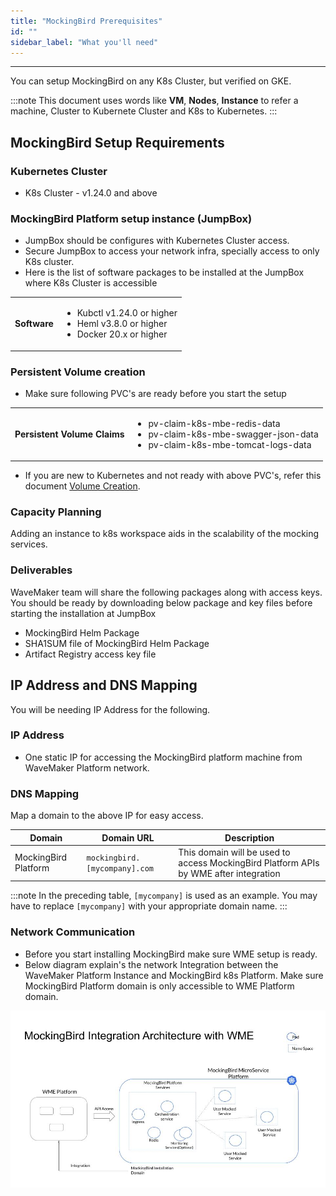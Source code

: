 ```yaml
---
title: "MockingBird Prerequisites"
id: ""
sidebar_label: "What you'll need"
---
```

---

You can setup MockingBird on any K8s Cluster, but verified on GKE.

:::note
This document uses words like **VM**, **Nodes**, **Instance** to refer a machine, Cluster to Kubernete Cluster and K8s to Kubernetes.
:::

## MockingBird Setup Requirements

### Kubernetes Cluster
- K8s Cluster - v1.24.0 and above

### MockingBird Platform setup instance (JumpBox)

- JumpBox should be configures with Kubernetes Cluster access.
- Secure JumpBox to access your network infra, specially access to only K8s cluster.
- Here is the list of software packages to be installed at the JumpBox where K8s Cluster is accessible

<table>
<tbody>
	<tr><td>
	<strong>Software</strong>
	</td><td>
	<ul>
	<li>Kubctl v1.24.0 or higher</li>
	<li>Heml v3.8.0 or higher</li>
	<li>Docker 20.x or higher</li>
	</ul>
	</li>
	</td></tr>
</tbody>
</table>

### Persistent Volume creation

- Make sure following PVC's are ready before you start the setup

<table>
<tbody>
	<tr><td>
	<strong>Persistent Volume Claims</strong>
	</td><td>
	<ul>
	<li>pv-claim-k8s-mbe-redis-data</li>
	<li>pv-claim-k8s-mbe-swagger-json-data</li>
	<li>pv-claim-k8s-mbe-tomcat-logs-data</li>
	</ul>
	</li>
	</td></tr>
</tbody>
</table>

- If you are new to Kubernetes and not ready with above PVC's, refer this document [Volume Creation](/learn/on-premise/extensions/mb-persistentvolumes.md).

### Capacity Planning

Adding an instance to k8s workspace aids in the scalability of the mocking services.

### Deliverables 

WaveMaker team will share the following packages along with access keys. You should be ready by downloading below package and key files before starting the installation at JumpBox

- MockingBird Helm Package
- SHA1SUM file of MockingBird Helm Package
- Artifact Registry access key file

## IP Address and DNS Mapping

You will be needing IP Address for the following.

### IP Address

- One static IP for accessing the MockingBird platform machine from WaveMaker Platform network.

### DNS Mapping

Map a domain to the above IP for easy access.

| **Domain**              | **Domain URL**                | **Description**                                                                           |
| ---                     | ---                           | ---                                                                                       |
| MockingBird Platform    | `mockingbird.[mycompany].com`   | This domain will be used to access MockingBird Platform APIs by WME after integration   |

:::note
In the preceding table, `[mycompany]` is used as an example. You may have to replace `[mycompany]` with your appropriate domain name.
:::

### Network Communication

- Before you start installing MockingBird make sure WME setup is ready.
- Below diagram explain's the network Integration between the WaveMaker Platform Instance and MockingBird k8s Platform. Make sure MockingBird Platform domain is only accessible to WME Platform domain.

[![network-communication-between-instances](/learn/assets/wme-setup/network-communication-between-mbe-wme.jpg)](/learn/assets/wme-setup/network-communication-between-mbe-wme.jpg)
